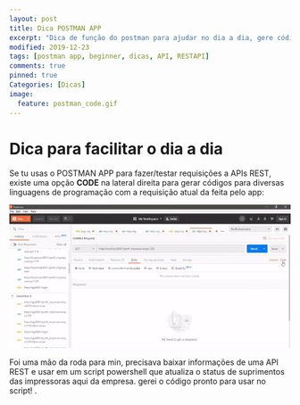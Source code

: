```yaml
---
layout: post
title: Dica POSTMAN APP
excerpt: "Dica de função do postman para ajudar no dia a dia, gere códigos para requisições à APIs. "
modified: 2019-12-23
tags: [postman app, beginner, dicas, API, RESTAPI]
comments: true
pinned: true
Categories: [Dicas]
image:
  feature: postman_code.gif
---
```

# Dica para facilitar o dia a dia 

Se tu usas o POSTMAN APP para fazer/testar requisições a APIs REST, existe uma opção **CODE** na lateral direita para gerar códigos para diversas linguagens de programação com a requisição atual da feita pelo app:

![Video postman code](/img/postman_code_2.gif)

 Foi uma mão da roda para min, precisava baixar informações de uma API REST e usar em um script powershell que atualiza o status de suprimentos das impressoras aqui da empresa. gerei o código pronto para usar no script!
 .
 
